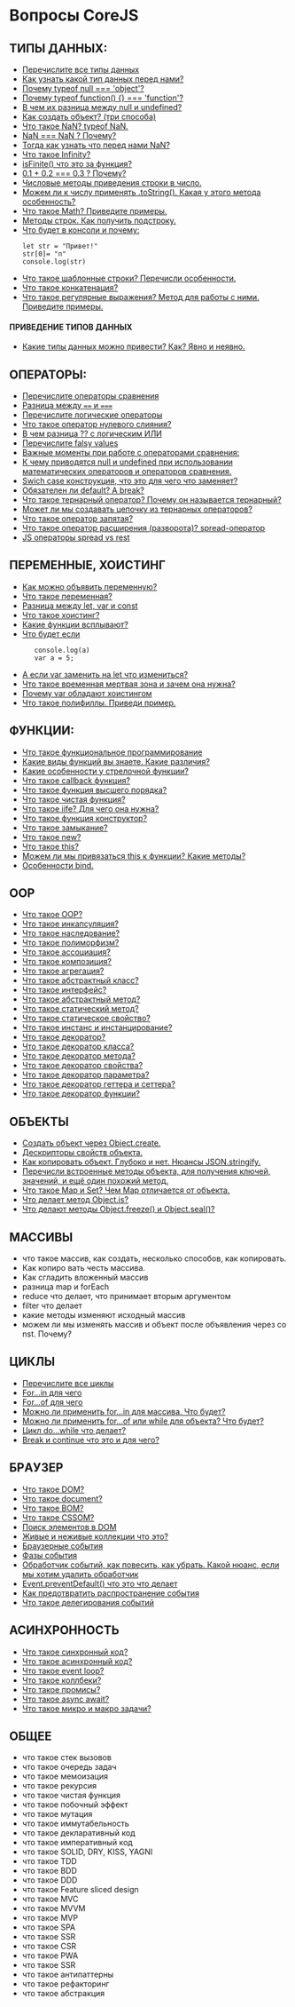 # Вопросы CoreJS

## ТИПЫ ДАННЫХ:

- [Перечислите все типы данных](topics/types/types.md)
- [Как узнать какой тип данных перед нами?](topics/types/typeof.md#typeof)
- [Почему typeof null === 'object'?](topics/types/typeof.md#typeofnull)
- [Почему typeof function() {} === 'function'?](topics/types/typeof.md#typeoffunc)
- [В чем их разница между null и undefined?](topics/types/typeof.md#null-undefined)
- [Как создать объект? (три способа)](topics/types/typeof.md#obj)
- [Что такое NaN? typeof NaN.](topics/types/typeofNaN.md#typeofnan)
- [NaN === NaN ? Почему?](topics/types/typeofNaN.md#naneqvelnan)
- [Тогда как узнать что перед нами NaN?](topics/types/typeofNaN.md#isnan)
- [Что такое Infinity?](topics/types/typeofInfinity.md#typeofinfinity)
- [isFinite() что это за функция?](topics/types/typeofInfinity.md#isfinite)
- [0.1 + 0.2 === 0.3 ? Почему?](topics/types/number.md#loss-of-accuracy)
- [Числовые методы приведения строки в число.](topics/types/number.md#number-methods)
- [Можем ли к числу применять .toString(). Какая у этого метода особенность?](topics/types/number.md#number-tostring)
- [Что такое Math? Приведите примеры.](topics/types/number.md#math-obj)
- [Mетоды строк. Как получить подстроку.](topics/types/string.md#string-methods)
- [Что будет в консоли и почему:](topics/types/string.md#immutability)
  ```JS
  let str = "Привет!"
  str[0]= "п"
  console.log(str)
  ```
- [Что такое шаблонные строки? Перечисли особенности.](topics/types/string.md#template)
- [Что такое конкатенация?](topics/types/string.md#concatenation)
- [Что такое регулярные выражения? Метод для работы с ними. Приведите примеры.](topics/types/string.md#regex)
  
#### ПРИВЕДЕНИЕ ТИПОВ ДАННЫХ

- [Какие типы данных можно привести? Как? Явно и неявно.](topics/types/dataTypeReduction.md)
   
## ОПЕРАТОРЫ:

- [Перечислите операторы сравнения](topics/operators/operators.md#compare)
- [Разница между `==` и `===`](topics/operators/operators.md#strict-and-lax)
- [Перечислите логические операторы](topics/operators/operators.md#logical)   
- [Что такое оператор нулевого слияния?](topics/operators/operators.md#zero-merge)
- [В чем разница ?? с логическим ИЛИ](topics/operators/operators.md#merge-logical)
- [Перечислите falsy values](topics/operators/operators.md#falsy-values)
- [Важные моменты при работе с операторами сравнения:](topics/operators/operators.md#important)
- [К чему приводятся null и undefined при использовании математических операторов и операторов сравнения.](topics/operators/operators.md#null-undefined)
- [Swich case конструкция, что это для чего что заменяет?](topics/operators/swichCase.md#swich-case)
- [Обязателен ли default? A break?](topics/operators/swichCase.md#default-break) 
- [Что такое тернарный оператор? Почему он называется тернарный?](topics/operators/otherOperators.md#ternary) 
- [Может ли мы создавать цепочку из тернарных операторов?](topics/operators/otherOperators.md#ternary-chain) 
- [Что такое оператор запятая?](topics/operators/otherOperators.md#comma) 
- [Что такое оператор расширения (разворота)? spread-оператор](topics/operators/otherOperators.md#spread) 
- [JS операторы spread vs rest](topics/operators/otherOperators.md#spread-vs-rest) 

## ПЕРЕМЕННЫЕ, ХОИСТИНГ
- [Как можно объявить переменную?](topics/variables/variables.md#var-let-const)
- [Что такое переменная?](topics/variables/variables.md#variable)
- [Разница между let, var и const](topics/variables/variables.md#difference)
- [Что такое хоистинг?](topics/variables/variables.md#hoisting)
- [Какие функции всплывают?](topics/variables/variables.md#func-hoisting)
- [Что будет если](topics/variables/variables.md#var-a)
  ```JS
	 console.log(a)
	 var a = 5;
	```
- [А если var заменить на let что измениться?](topics/variables/variables.md#let-a)
- [Что такое временная мертвая зона и зачем она нужна?](topics/variables/variables.md#tdz)
- [Почему var обладают хоистингом](topics/variables/variables.md#var-hoisting)
- [Что такое полифиллы. Приведи пример.](topics/variables/variables.md#polyfill)

## ФУНКЦИИ:

- [Что такое функциональное программирование](topics/functions/functions.md#func-prog)
- [Какие виды функций вы знаете. Какие различия?](topics/functions/functions.md#functions)
- [Какие особенности у стрелочной функции?](topics/functions/functions.md#arrow-func)
- [Что такое callback функция?](topics/functions/functions.md#callback)
- [Что такое функция высшего порядка?](topics/functions/functions.md#higher-order)
- [Что такое чистая функция?](topics/functions/functions.md#clean-func)
- [Что такое iife? Для чего она нужна?](topics/functions/functions.md#iife)
- [Что такое функция конструктор?](topics/functions/functions.md#constructor)
- [Что такое замыкание?](topics/functions/functions.md#closure)
- [Что такое new?](topics/functions/functions.md#new)
- [Что такое this?](topics/functions/functions.md#this)
- [Можем ли мы привязаться this к функции? Какие методы?](topics/functions/functions.md#this-func)
- [Особенности bind.](topics/functions/functions.md#bind)

## OOP
- [Что такое OOP?](topics/OOP/OOP.md#oop)
- [Что такое инкапсуляция?](topics/OOP/OOP.md#encapsulation)
- [Что такое наследование?](topics/OOP/OOP.md#inheritance)
- [Что такое полиморфизм?](topics/OOP/OOP.md#polymorphism)
- [Что такое ассоциация?](topics/OOP/OOP.md#association)
- [Что такое композиция?](topics/OOP/OOP.md#composition)
- [Что такое агрегация?](topics/OOP/OOP.md#aggregation)
- [Что такое абстрактный класс?](topics/OOP/OOP.md#abstract-class)
- [Что такое интерфейс?](topics/OOP/OOP.md#interface)
- [Что такое абстрактный метод?](topics/OOP/OOP.md#abstract-method)
- [Что такое статический метод?](topics/OOP/OOP.md#static-method)
- [Что такое статическое свойство?](topics/OOP/OOP.md#static-prop)
- [Что такое инстанс и инстанцирование?](topics/OOP/OOP.md#instance)
- [Что такое декоратор?](topics/OOP/OOP.md#decorator)
- [Что такое декоратор класса?](topics/OOP/OOP.md#class-decorator)
- [Что такое декоратор метода?](topics/OOP/OOP.md#method-decorator)
- [Что такое декоратор свойства?](topics/OOP/OOP.md#prop-decorator)
- [Что такое декоратор параметра?](topics/OOP/OOP.md#param-decorator)
- [Что такое декоратор геттера и сеттера?](topics/OOP/OOP.md#get-set-decorator)
- [Что такое декоратор функции?](topics/OOP/OOP.md#func-decorator)
  
## ОБЪЕКТЫ

- [Создать объект через Object.create.](topics/objects/objects.md#obj-create)
- [Дескрипторы свойств объекта.](topics/objects/objects.md#descriptors)
- [Как копировать объект. Глубоко и нет. Нюансы JSON.stringify.](topics/objects/objects.md#copy-obj)
- [Перечисли встроенные методы объекта, для получения ключей, значений, и ещё один похожий метод.](topics/objects/objects.md#keys-values)
- [Что такое Map и Set? Чем Map отличается от объекта.](topics/objects/objects.md#map-set)
- [Что делает метод Object.is?](topics/objects/objects.md#obj-is)
- [Что делают методы Object.freeze() и Object.seal()?](topics/objects/objects.md#freeze)

## МАССИВЫ

- что такое массив, как создать, несколько способов, как копировать.
- Как копиро вать честь массива.
- Как сгладить вложенный массив
- разница map и forEach
- reduce что делает, что принимает вторым аргументом
- filter что делает
- какие методы изменяют исходный массив
- можем ли мы изменять массив и объект после объявления через co  nst. Почему?

## ЦИКЛЫ

- [Перечислите все циклы](topics/cycles/cycles.md#cycles)
- [For...in для чего](topics/cycles/cycles.md#for-in)
- [For...of для чего](topics/cycles/cycles.md#for-of)
- [Можно ли применить for...in для массива. Что будет?](topics/cycles/cycles.md#for-in-arr)
- [Можно ли применить for...of или while для объекта? Что будет?](topics/cycles/cycles.md#for-of-obj)
- [Цикл do...while что делает?](topics/cycles/cycles.md#do-while)
- [Break и continue что это и для чего?](topics/cycles/cycles.md#break-continue)

## БРAУЗЕР

- [Что такое DOM?](topics/browser/browser.md#dom)
- [Что такое document?](topics/browser/browser.md#document)
- [Что такое BOM?](topics/browser/browser.md#bom)
- [Что такое CSSOM?](topics/browser/browser.md#cssom)
- [Поиск элементов в DOM](topics/browser/browser.md#dom-serch)
- [Живые и неживые коллекции что это?](topics/browser/browser.md#collections)
- [Браузерные события](topics/browser/browser.md#events)
- [Фазы события](topics/browser/browser.md#phases)
- [Обработчик событий, как повесить, как убрать. Какой нюанс, если мы хотим удалить обработчик](topics/browser/browser.md#event-listeners)
- [Еvent.preventDefault() что это что делает](topics/browser/browser.md#prevent-default)
- [Как предотвратить распространение события](topics/browser/browser.md#stop-propagandation)
- [Что такое делегирования событий](topics/browser/browser.md#delegate)

## АСИНХРОННОСТЬ

- [Что такое синхронный код?](topics/async/async.md#sync)
- [Что такое асинхронный код?](topics/async/async.md#async)
- [Что такое event loop?](topics/async/async.md#event-loop)
- [Что такое коллбеки?](topics/async/async.md#callback)
- [Что такое промисы?](topics/async/async.md#promise)
- [Что такое async await?](topics/async/async.md#async-await)
- [Что такое микро и макро задачи?](topics/async/async.md#micro-task)

## ОБЩЕЕ

- что такое стек вызовов
- что такое очередь задач
- что такое мемоизация
- что такое рекурсия
- что такое чистая функция
- что такое побочный эффект
- что такое мутация
- что такое иммутабельность
- что такое декларативный код
- что такое императивный код
- что такое SOLID, DRY, KISS, YAGNI
- что такое TDD
- что такое BDD
- что такое DDD
- что такое Feature sliced design
- что такое MVC
- что такое MVVM
- что такое MVP
- что такое SPA
- что такое SSR
- что такое CSR
- что такое PWA
- что такое SSR
- что такое антипаттерны
- что такое рефакторинг
- что такое абстракция
